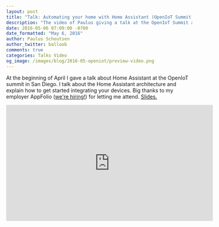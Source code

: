 ```yaml
---
layout: post
title: "Talk: Automating your home with Home Assistant (OpenIoT Summit)"
description: "The video of Paulus giving a talk at the OpenIoT Summit at the beginning of April about how to automate your home with Home Assistant."
date: 2016-05-06 07:09:00 -0700
date_formatted: "May 6, 2016"
author: Paulus Schoutsen
author_twitter: balloob
comments: true
categories: Talks Video
og_image: /images/blog/2016-05-openiot/preview-video.png
---
```


At the beginning of April I gave a talk about Home Assistant at the OpenIoT summit in San Diego. I talk about the Home Assistant architecture and explain how to get started integrating your devices. Big thanks to my employer AppFolio ([we're hiring!]) for letting me attend. [Slides.]

<div class='videoWrapper'>
<iframe width="560" height="315" src="https://www.youtube.com/embed/4-6rTwKl6ww" frameborder="0" allowfullscreen></iframe>
</div>


[Slides.]: https://docs.google.com/presentation/d/1P2WsmwGSSni4gAriY5IA0-m-FUGO1kno3gIkRYz20Kw/edit#slide=id.p
[we're hiring!]: http://www.appfolioinc.com/jobs-openings
